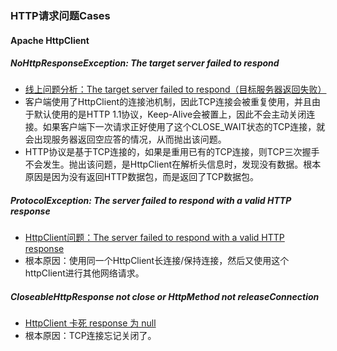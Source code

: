 ### HTTP请求问题Cases

#### Apache HttpClient
##### NoHttpResponseException: The target server failed to respond
* [线上问题分析：The target server failed to respond（目标服务器返回失败）](http://blog.csdn.net/ado1986/article/details/48268507)
 * 客户端使用了HttpClient的连接池机制，因此TCP连接会被重复使用，并且由于默认使用的是HTTP 1.1协议，Keep-Alive会被置上，因此不会主动关闭连接。如果客户端下一次请求正好使用了这个CLOSE_WAIT状态的TCP连接，就会出现服务器返回空应答的情况，从而抛出该问题。
 * HTTP协议是基于TCP连接的，如果是重用已有的TCP连接，则TCP三次握手不会发生。抛出该问题，是HttpClient在解析头信息时，发现没有数据。根本原因是因为没有返回HTTP数据包，而是返回了TCP数据包。

##### ProtocolException: The server failed to respond with a valid HTTP response
* [HttpClient问题：The server failed to respond with a valid HTTP response](http://blog.csdn.net/cctt_1/article/details/9021543)
 * 根本原因：使用同一个HttpClient长连接/保持连接，然后又使用这个httpClient进行其他网络请求。

##### CloseableHttpResponse not close or HttpMethod not releaseConnection
* [HttpClient 卡死 response 为 null](http://blog.csdn.net/cctt_1/article/details/8166067)
 * 根本原因：TCP连接忘记关闭了。

